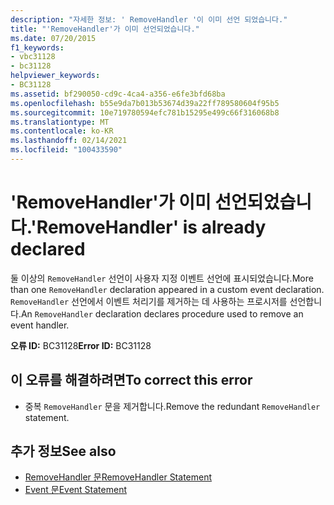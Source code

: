 ```yaml
---
description: "자세한 정보: ' RemoveHandler '이 이미 선언 되었습니다."
title: "'RemoveHandler'가 이미 선언되었습니다."
ms.date: 07/20/2015
f1_keywords:
- vbc31128
- bc31128
helpviewer_keywords:
- BC31128
ms.assetid: bf290050-cd9c-4ca4-a356-e6fe3bfd68ba
ms.openlocfilehash: b55e9da7b013b53674d39a22ff789580604f95b5
ms.sourcegitcommit: 10e719780594efc781b15295e499c66f316068b8
ms.translationtype: MT
ms.contentlocale: ko-KR
ms.lasthandoff: 02/14/2021
ms.locfileid: "100433590"
---
```

# <a name="removehandler-is-already-declared"></a><span data-ttu-id="cd23c-103">'RemoveHandler'가 이미 선언되었습니다.</span><span class="sxs-lookup"><span data-stu-id="cd23c-103">'RemoveHandler' is already declared</span></span>

<span data-ttu-id="cd23c-104">둘 이상의 `RemoveHandler` 선언이 사용자 지정 이벤트 선언에 표시되었습니다.</span><span class="sxs-lookup"><span data-stu-id="cd23c-104">More than one `RemoveHandler` declaration appeared in a custom event declaration.</span></span> <span data-ttu-id="cd23c-105">`RemoveHandler` 선언에서 이벤트 처리기를 제거하는 데 사용하는 프로시저를 선언합니다.</span><span class="sxs-lookup"><span data-stu-id="cd23c-105">An `RemoveHandler` declaration declares procedure used to remove an event handler.</span></span>  
  
 <span data-ttu-id="cd23c-106">**오류 ID:** BC31128</span><span class="sxs-lookup"><span data-stu-id="cd23c-106">**Error ID:** BC31128</span></span>  
  
## <a name="to-correct-this-error"></a><span data-ttu-id="cd23c-107">이 오류를 해결하려면</span><span class="sxs-lookup"><span data-stu-id="cd23c-107">To correct this error</span></span>  
  
- <span data-ttu-id="cd23c-108">중복 `RemoveHandler` 문을 제거합니다.</span><span class="sxs-lookup"><span data-stu-id="cd23c-108">Remove the redundant `RemoveHandler` statement.</span></span>  
  
## <a name="see-also"></a><span data-ttu-id="cd23c-109">추가 정보</span><span class="sxs-lookup"><span data-stu-id="cd23c-109">See also</span></span>

- [<span data-ttu-id="cd23c-110">RemoveHandler 문</span><span class="sxs-lookup"><span data-stu-id="cd23c-110">RemoveHandler Statement</span></span>](../language-reference/statements/removehandler-statement.md)
- [<span data-ttu-id="cd23c-111">Event 문</span><span class="sxs-lookup"><span data-stu-id="cd23c-111">Event Statement</span></span>](../language-reference/statements/event-statement.md)
